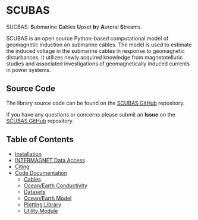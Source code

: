 <!-- 
Author(s): Shibaji Chakraborty, Xueling Shi

Disclaimer:
SCUBAS is under the MIT license found in the root directory LICENSE.md 
Everyone is permitted to copy and distribute verbatim copies of this license 
document.

This version of the MIT Public License incorporates the terms
and conditions of MIT General Public License.
-->

# SCUBAS
SUCBAS: **S**ubmarine **C**ables **U**pset **b**y **A**uroral **S**treams.

SCUBAS is an open source Python-based computational model of geomagnetic induction on submarine cables. The model is used to estimate the induced voltage in the submarine cables in response to geomagnetic disturbances. It utilizes newly acquired knowledge from magnetotelluric studies and associated investigations of geomagnetically induced currents in power systems.

## Source Code 

The library source code can be found on the [SCUBAS GitHub](https://github.com/shibaji7/SCUBAS) repository. 

If you have any questions or concerns please submit an **Issue** on the [SCUBAS GitHub](https://github.com/shibaji7/SCUBAS) repository. 

## Table of Contents 
  - [Installation](user/install.md)
  - [INTERMAGNET Data Access](user/intermagnet.md)
  - [Citing](user/citing.md)
 - [Code Documentation](dev/scubas.md)
    - [Cables](dev/cables.md)
    - [Ocean/Earth Conductivity](dev/conductivity.md)
    - [Datasets](dev/datasets.md)
    - [Ocean/Earth Model](dev/models.md)
    - [Plotting Library](dev/plotlib.md)
    - [Utility Module](dev/utils.md)
